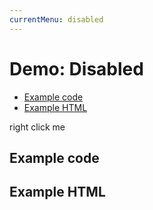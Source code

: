 ```yaml
---
currentMenu: disabled 
---
```


# Demo: Disabled

<!-- START doctoc generated TOC please keep comment here to allow auto update -->
<!-- DON'T EDIT THIS SECTION, INSTEAD RE-RUN doctoc TO UPDATE -->


- [Example code](#example-code)
- [Example HTML](#example-html)

<!-- END doctoc generated TOC please keep comment here to allow auto update -->
<span class="context-menu-one btn btn-neutral">right click me</span>

## Example code

<script type="text/javascript" class="showcase">
$(function(){
    $.contextMenu({
        selector: '.context-menu-one', 
        callback: function(key, options) {
            var m = "clicked: " + key;
            window.console && console.log(m) || alert(m); 
        },
        items: {
            "edit": {name: "Clickable", icon: "edit", disabled: false},
            "cut": {name: "Disabled", icon: "cut", disabled: true}
        }
    });
});
</script>

## Example HTML
<div style="display:none;" class="showcase" data-showcase-import=".context-menu-one"></div>
